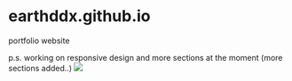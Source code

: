 # earthddx.github.io

portfolio website

p.s. working on responsive design and more sections at the moment
(more sections added..)
![](website.gif)


